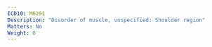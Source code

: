 ```yaml
---
ICD10: M6291
Description: "Disorder of muscle, unspecified: Shoulder region"
Matters: No
Weight: 0
---
```

